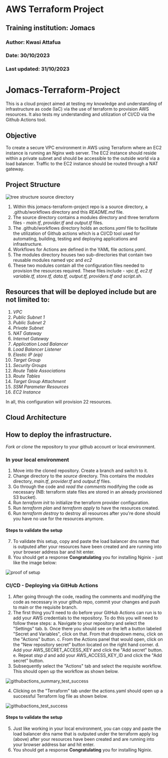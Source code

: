 # AWS Terraform Project
## Training institution: Jomacs
### Author: Kwasi Attafua
### Date: 30/10/2023
### Last updated: 31/10/2023

# Jomacs-Terraform-Project
This is a cloud project aimed at testing my knowledge and understanding of infrastructure as code (IaC) via the use of terraform to provision AWS resources. It also tests my understanding and utilization of CI/CD via the Github Actions tool.

## Objective
To create a secure VPC environment in AWS using Terraform where an EC2 instance is running an Nginx web server. The EC2 instance should reside within a private subnet and should be accessible to the outside world via a load balancer. Traffic to the EC2 instance should be routed through a NAT gateway.

## Project Structure

![tree structure source directory](https://github.com/Kattafuah/jomacs-terraform-project/assets/16202873/85cbe821-3897-40fc-a301-060eaeaa07f7)

1. Within this jomacs-terraform-project repo is a source directory, a .github/workflows directory and this *README.md* file.
2. The source directory contains a modules directory and three terraform files - *main.tf*, *provider.tf* and *output.tf* files.
3. The .github/workflows directory holds an *actions.yaml* file to facilitate the utilization of Github actions which is a CI/CD tool used for automating, building, testing and deploying applications and infrastructure.
4. Workflows for Actions are defined in the YAML file *actions.yaml*. 
5. The modules directory houses two sub-directories that contain two reusable modules named *vpc* and *ec2*
6. These two modules contain all the configuration files needed to provision the resources required. These files include - *vpc.tf, ec2.tf variable.tf, store.tf, data.tf, output.tf, providers.tf and script.sh*. 

## Resources that will be deployed include but are not limited to:
1. *VPC*
2. *Public Subnet 1*
3. *Public Subnet 2*
4. *Private Subnet*
5. *NAT Gateway*
6. *Internet Gateway*
7. *Application Load Balancer*
8. *Load Balancer Listener*
9. *Elastic IP (eip)*
10. *Target Group*
11. *Security Groups*
12. *Route Table Associations*
13. *Route Tables*
14. *Target Group Attachment*
15. *SSM Parameter Resources*
16. *EC2 Instance*

In all, this configuration will provision 22 resources. 

## Cloud Architecture


## How to deploy the infrastructure.

*Fork or clone* the repository to your github account or local environment.

### In your local environment
1. Move into the cloned repository. Create a branch and switch to it.
2. Change directory to the *source* directory. This contains the *modules* directory, *main.tf*, *provider.tf* and *output.tf* files.
3. Go through the code and *read the comments* modifying the code as necessary (NB: terraform state files are stored in an already provisioned S3 bucket).
4. Run *terraform init* to initialize the terraform provider configuration.
5. Run *terraform plan* and *terraform apply* to have the resources created.
6. Run *terraform destroy* to destroy all resources after you're done should you have no use for the resources anymore. 
#### Steps to validate the setup
7. To validate this setup, copy and paste the load balancer dns name that is outputed after your resources have been created and are running into your browser address bar and hit enter.
8. You should get a response **Congratulating** you for installing Nginix - just like the image below:
   
![proof of setup](https://github.com/Kattafuah/jomacs-terraform-project/assets/16202873/43766e08-a810-46d3-9a00-e424ccfe3249)

### CI/CD - Deploying via GitHub Actions 
1. After going through the code, reading the comments and modifying the code as necessary in your github repo, commit your changes and push to main or the requisite branch. 
2. The first thing you'll need to do before your GitHub Actions can run is to add your AWS credentials to the repository. To do this you will need to follow these steps:
   a. Navigate to your repository and select the "Settings" tab.
   b. Once there you should see on the left a button labeled "Secret and Variables", click on that. From that dropdown menu, click on the "Actions" button.
   c. From the Actions panel that would open, click on the "New repository secret" button located on the right hand corner.
   d. Add your AWS_SECRET_ACCESS_KEY and click the "Add secret" button.
   e. Repeat *step d* and add your AWS_ACCESS_KEY_ID and click the "Add secret" button.
3. Subsequently select the "Actions" tab and select the requisite workflow. This should open up the workflow as shown below.
   
![githubactions_summary_test_success](https://github.com/Kattafuah/jomacs-terraform-project/assets/16202873/51d54b9f-1cce-44f2-b2dc-c98d1ca1ba1d)

4. Clicking on the "Terraform" tab under the actions.yaml should open up a successful Terraform log file as shown below.

![githubactions_test_success](https://github.com/Kattafuah/jomacs-terraform-project/assets/16202873/a4e21588-b793-4ca2-8322-81d74f17f1de)

#### Steps to validate the setup
5. Just like working in your local environment, you can copy and paste the load balancer dns name that is outputed under the terraform apply log (above) after your resources have been created and are running into your browser address bar and hit enter.
6. You should get a response **Congratulating** you for installing Nginix.

